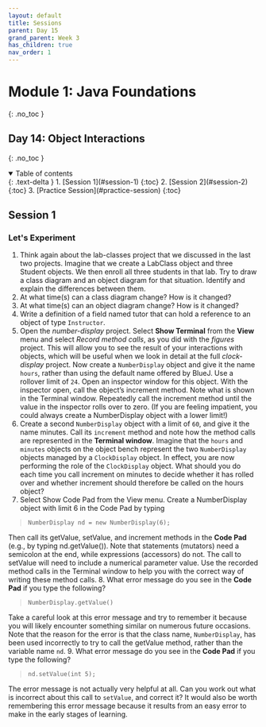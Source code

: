 ```yaml
---
layout: default
title: Sessions
parent: Day 15
grand_parent: Week 3
has_children: true
nav_order: 1
---
```


# Module 1: Java Foundations
{: .no_toc }
## Day 14: Object Interactions
{: .no_toc }

<details open markdown="block">
  <summary>
    Table of contents
  </summary>
  {: .text-delta }
1. [Session 1](#session-1)
   {:toc}
2. [Session 2](#session-2)
   {:toc}
3. [Practice Session](#practice-session)
   {:toc}
</details>

## Session 1
### Let's Experiment
1. Think again about the lab-classes project that we discussed in the last two projects. Imagine that we create a LabClass object and three Student objects. We then enroll all three students in that lab. Try to draw a class diagram and an object diagram for that situation. Identify and explain the differences between them.
2. At what time(s) can a class diagram change? How is it changed?
3. At what time(s) can an object diagram change? How is it changed?
4. Write a definition of a field named tutor that can hold a reference to an object of type `Instructor`.
5. Open the *number-display* project. Select **Show Terminal** from the **View** menu and select *Record method calls*, as you did with the *figures* project. This will allow you to see the result of your interactions with objects, which will be useful when we look in detail at the full *clock-display* project. Now create a `NumberDisplay` object and give it the name `hours`, rather than using the default name offered by BlueJ. Use a rollover limit of `24`. Open an inspector window for this object. With the inspector open, call the object’s increment method. Note what is shown in the Terminal window. Repeatedly call the increment method until the value in the inspector rolls over to zero. (If you are feeling impatient, you could always create a NumberDisplay object with a lower limit!)
6. Create a second `NumberDisplay` object with a limit of `60`, and give it the name minutes. Call its `increment` method and note how the method calls are represented in the **Terminal window**. Imagine that the `hours` and `minutes` objects on the object bench represent the two `NumberDisplay` objects managed by a `ClockDisplay` object. In effect, you are now performing the role of the `ClockDisplay` object. What should you do each time you call increment on minutes to decide whether it has rolled over and whether increment should therefore be called on the hours object?
7. Select Show Code Pad from the View menu. Create a NumberDisplay object with limit 6 in the Code Pad by typing  
> `NumberDisplay nd = new NumberDisplay(6);`  

   Then call its getValue, setValue, and increment methods in the **Code Pad** (e.g., by typing nd.getValue()). Note that statements (mutators) need a semicolon at the end, while expressions (accessors) do not. The call to setValue will need to include a numerical parameter value. Use the recorded method calls in the Terminal window to help you with the correct way of writing these method calls.
8. What error message do you see in the **Code Pad** if you type the following?  
> `NumberDisplay.getValue()`  

   Take a careful look at this error message and try to remember it because you will likely encounter something similar on numerous future occasions. Note that the reason for the error is that the class name, `NumberDisplay`, has been used incorrectly to try to call the getValue method, rather than the variable name `nd`.
9. What error message do you see in the **Code Pad** if you type the following?
> `nd.setValue(int 5);`  

   The error message is not actually very helpful at all. Can you work out what is incorrect about this call to `setValue`, and correct it? It would also be worth remembering this error message because it results from an easy error to make in the early stages of learning.
